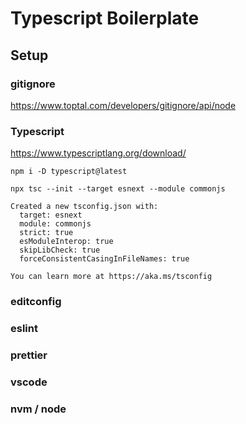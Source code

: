 # Typescript Boilerplate


## Setup


### gitignore

https://www.toptal.com/developers/gitignore/api/node

### Typescript

https://www.typescriptlang.org/download/

```
npm i -D typescript@latest

npx tsc --init --target esnext --module commonjs

```

```
Created a new tsconfig.json with:
  target: esnext
  module: commonjs
  strict: true
  esModuleInterop: true
  skipLibCheck: true
  forceConsistentCasingInFileNames: true

You can learn more at https://aka.ms/tsconfig
```



### editconfig


### eslint


### prettier


### vscode


### nvm / node


